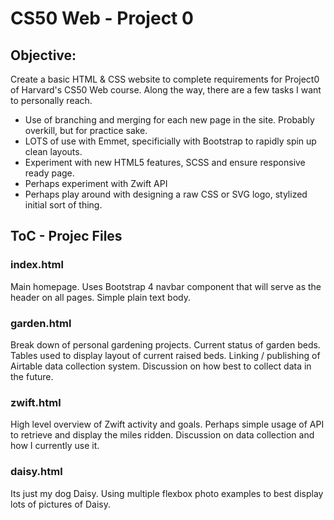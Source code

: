 # CS50 Web - Project 0
## Objective:
Create a basic HTML & CSS website to complete requirements for Project0 of Harvard's CS50 Web course. Along the way, there are a few tasks I want to personally reach.
* Use of branching and merging for each new page in the site. Probably overkill, but for practice sake.
* LOTS of use with Emmet, specificially with Bootstrap to rapidly spin up clean layouts.
* Experiment with new HTML5 features, SCSS and ensure responsive ready page.
* Perhaps experiment with Zwift API
* Perhaps play around with designing a raw CSS or SVG logo, stylized initial sort of thing.
## ToC - Projec Files
### index.html
Main homepage. Uses Bootstrap 4 navbar component that will serve as the header on all pages. Simple plain text body.
### garden.html
Break down of personal gardening projects. Current status of garden beds. Tables used to display layout of current raised beds. Linking / publishing of Airtable data collection system. Discussion on how best to collect data in the future. 
### zwift.html
High level overview of Zwift activity and goals. Perhaps simple usage of API to retrieve and display the miles ridden. Discussion on data collection and how I currently use it. 
### daisy.html
Its just my dog Daisy. Using multiple flexbox photo examples to best display lots of pictures of Daisy. 
